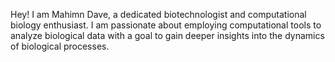 Hey!
I am Mahimn Dave, a dedicated biotechnologist and computational biology enthusiast. I am passionate about employing computational tools to analyze biological data with a goal to gain deeper insights into the dynamics of biological processes. 
